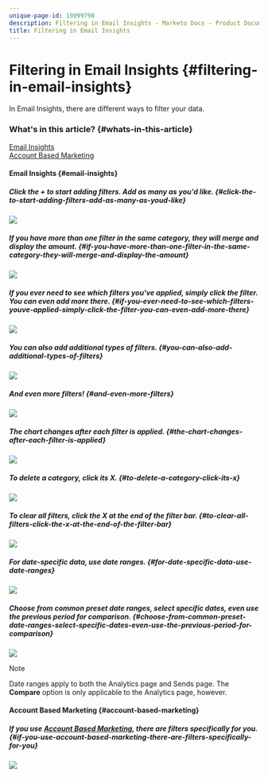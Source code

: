 ```yaml
---
unique-page-id: 10099798
description: Filtering in Email Insights - Marketo Docs - Product Documentation
title: Filtering in Email Insights
---
```


# Filtering in Email Insights {#filtering-in-email-insights}

In Email Insights, there are different ways to filter your data.

### What's in this article? {#whats-in-this-article}

[Email Insights](#email-insights)  
[Account Based Marketing](#account-based-marketing)

#### Email Insights {#email-insights}

##### Click the + to start adding filters. Add as many as you'd like. {#click-the-to-start-adding-filters-add-as-many-as-youd-like}

![](assets/one-2.png)

##### If you have more than one filter in the same category, they will merge and display the amount. {#if-you-have-more-than-one-filter-in-the-same-category-they-will-merge-and-display-the-amount}

![](assets/state.png)

##### If you ever need to see which filters you've applied, simply click the filter. You can even add more there. {#if-you-ever-need-to-see-which-filters-youve-applied-simply-click-the-filter-you-can-even-add-more-there}

![](assets/states.png)

##### You can also add additional types of filters. {#you-can-also-add-additional-types-of-filters}

![](assets/os.png)

##### And even more filters! {#and-even-more-filters}

![](assets/more-filters.png)

##### The chart changes after each filter is applied. {#the-chart-changes-after-each-filter-is-applied}

![](assets/filtered-chart.png)

##### To delete a category, click its X. {#to-delete-a-category-click-its-x}

![](assets/filter1.png)

##### To clear all filters, click the X at the end of the filter bar. {#to-clear-all-filters-click-the-x-at-the-end-of-the-filter-bar}

![](assets/filter2.png)

##### For date-specific data, use date ranges. {#for-date-specific-data-use-date-ranges}

![](assets/date-click.png)

##### Choose from common preset date ranges, select specific dates, even use the previous period for comparison. {#choose-from-common-preset-date-ranges-select-specific-dates-even-use-the-previous-period-for-comparison}

![](assets/date-range.png)

>[!NOTE]
>
>Date ranges apply to both the Analytics page and Sends page. The **Compare** option is only applicable to the Analytics page, however.

#### Account Based Marketing {#account-based-marketing}

##### If you use [Account Based Marketing](http://docs.marketo.com/display/DOCS/Account+Based+Marketing+Overview), there are filters specifically for you. {#if-you-use-account-based-marketing-there-are-filters-specifically-for-you}

![](assets/abm.png)

